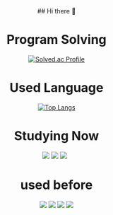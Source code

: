 <div align=center>
## Hi there 👋





<h1>Program Solving</h1>

[![Solved.ac Profile](http://mazassumnida.wtf/api/generate_badge?boj=dmseordl)](https://solved.ac/dmseordl)<br/>






<h1>Used Language</h1>

[![Top Langs](https://github-readme-stats.vercel.app/api/top-langs/?username=MeteoRiver&layout=compact)](https://github.com/MetoeRiver/github-readme-stats)


<h1>Studying Now</h1>
 <img src="https://img.shields.io/badge/JAVA-3178C6?style=flat&logoColor=white"/>
 <img src="https://img.shields.io/badge/React-20232A?style=for-the-badge&logo=react&logoColor=61DAFB"/>
 <img src="https://img.shields.io/badge/Spring-6DB33F?style=for-the-badge&logo=spring&logoColor=white"/>
 <img src=""/>
 <img src=""/>
 
<h1>used before</h1>
 <img src="https://img.shields.io/badge/C-A8B9CC?style=flat&logo=C&logoColor=white"/>
 <img src="https://img.shields.io/badge/Android-34A853?style=flat&logo=Android&logoColor=white"/>
 <img src="https://img.shields.io/badge/php-777BB4?style=flat&logo=php&logoColor=white"/>
 <img src="https://img.shields.io/badge/MySQL-4479A1?style=flat&logo=MySQL&logoColor=white"/>

</div>


<!--
**MeteoRiver/MeteoRiver** is a ✨ _special_ ✨ repository because its `README.md` (this file) appears on your GitHub profile.

Here are some ideas to get you started:

- 🔭 I’m currently working on ...
- 🌱 I’m currently learning ...
- 👯 I’m looking to collaborate on ...
- 🤔 I’m looking for help with ...
- 💬 Ask me about ...
- 📫 How to reach me: ...
- 😄 Pronouns: ...
- ⚡ Fun fact: ...
-->
